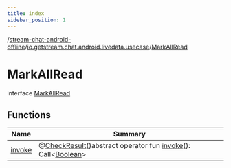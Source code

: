 ```yaml
---
title: index
sidebar_position: 1
---
```

/[stream-chat-android-offline](../../index.md)/[io.getstream.chat.android.livedata.usecase](../index.md)/[MarkAllRead](index.md)  
  
  
  
# MarkAllRead  
interface [MarkAllRead](index.md)  
  
## Functions  
  
|  Name |  Summary | 
|---|---|
| <a name="io.getstream.chat.android.livedata.usecase/MarkAllRead/invoke/#/PointingToDeclaration/"></a>[invoke](invoke.md)| <a name="io.getstream.chat.android.livedata.usecase/MarkAllRead/invoke/#/PointingToDeclaration/"></a>@[CheckResult](https://developer.android.com/reference/kotlin/androidx/annotation/CheckResult.html)()abstract operator fun [invoke](invoke.md)(): Call&lt;[Boolean](https://kotlinlang.org/api/latest/jvm/stdlib/kotlin/-boolean/index.html)&gt;|

